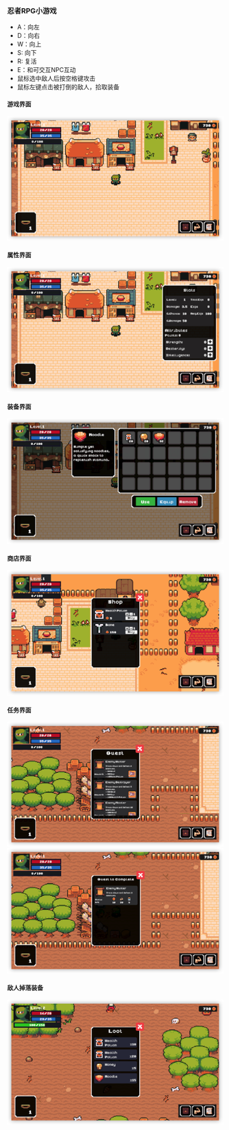 ### 忍者RPG小游戏


- A：向左
- D：向右
- W：向上
- S: 向下
- R: 复活
- E：和可交互NPC互动
- 鼠标选中敌人后按空格键攻击
- 鼠标左键点击被打倒的敌人，拾取装备

#### 游戏界面
![intro](Images/intro.png)

#### 属性界面
![stats](Images/stats.png)

#### 装备界面
![inventory](Images/inventory.png)

#### 商店界面
![shop](Images/shop.png)

#### 任务界面
![quest01](Images/quest01.png)
![quest02](Images/quest02.png)

#### 敌人掉落装备
![loot](Images/loot.png)


